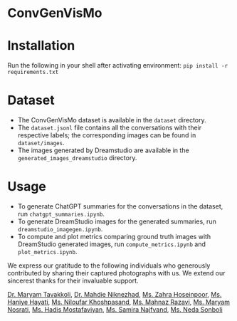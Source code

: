 # ConvGenVisMo

# Installation
Run the following in your shell after activating environment:
`pip install -r requirements.txt`


# Dataset
* The ConvGenVisMo dataset is available in the `dataset` directory.
* The `dataset.jsonl` file contains all the conversations with their respective labels; the corresponding images can be found in `dataset/images`.
* The images generated by Dreamstudio are available in the `generated_images_dreamstudio` directory.

# Usage
* To generate ChatGPT summaries for the conversations in the dataset, run `chatgpt_summaries.ipynb`.
* To generate DreamStudio images for the generated summaries, run `dreamstudio_imagegen.ipynb`.
* To compute and plot metrics comparing ground truth images with DreamStudio generated images, run `compute_metrics.ipynb` and `plot_metrics.ipynb`.


We express our gratitude to the following individuals who generously contributed by sharing their captured photographs with us. We extend our sincerest thanks for their invaluable support.

[Dr. Maryam Tavakkoli](https://instagram.com/tavakkoli56?igshid=MzRlODBiNWFlZA==),
[Dr. Mahdie Niknezhad](https://instagram.com/doctor_niknezhad_atfal?igshid=MzRlODBiNWFlZA==),
[Ms. Zahra Hoseinpoor](https://instagram.com/zahra.hoseinpoor61?igshid=MzRlODBiNWFlZA==),
[Ms. Haniye Hayati](https://instagram.com/haniye_hayati?igshid=MzRlODBiNWFlZA==),
[Ms. Niloufar Khoshpasand](https://instagram.com/niloufar.fns?igshid=MzRlODBiNWFlZA==),
[Ms. Mahnaz Razavi](https://instagram.com/kardely_art?igshid=MzRlODBiNWFlZA==),
[Ms. Maryam Nosrati](https://www.linkedin.com/in/maryam-nosrati-1aa672233),
[Ms. Hadis Mostafaviyan](https://instagram.com/italk_ielts_group?igshid=MzRlODBiNWFlZA==),
[Ms. Samira Najfvand](https://www.linkedin.com/in/samira-naj-466430173/),
[Ms. Neda Sonboli](https://www.linkedin.com/in/neda-sonboli-750127197/)


